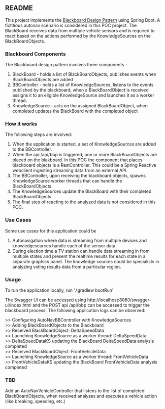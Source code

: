 ## README

This project implements the [Blackboard Design Pattern](https://en.wikipedia.org/wiki/Blackboard_(design_pattern)) using Spring Boot. A fictitious autonav scenario is considered in this POC project. The BlackBoard receives data from multiple vehicle sensors and is required to react based on the actions performed by the KnowledgeSources on the BlackBoardObjects.

### Blackboard Components

The Blackboard design pattern involves three components - 
1. BlackBoard - holds a list of BlackBoardObjects, publishes events when BlackBoardObjects are added
2. BBController - holds a list of KnowledgeSources, listens to the events published by the blackboard, when a BlackBoardObject is received assigns it to an eligible KnowledgeSource and launches it as a worker thread.
3. KnowledgeSource - acts on the assigned BlackBoardObject, when completed updates the BlackBoard with the completed object

### How it works

The following steps are involved:

1. When the application is started, a set of KnowledgeSources are added to the BBController.<br>
2. When the api /api/bbp is triggered, one or more BlackBoardObjects are placed on the blakboard. In this POC the component that places blackboard objects is a RestController. This could be a Spring Reactive webclient ingesting streaming data from an external API.<br>
3. The BBController, upon receiving the blackboard objects, spawns KnowledgeSource worker threads that can handle the BlackBoardObjects.<br>
4. The KnowledgeSources update the BlackBoard with their completed BlackBoardObjects
5. The final step of reacting to the analyzed data is not considered in this POC.

### Use Cases

Some use cases for this application could be

1. Autonavigation where data is streaming from multiple devices and knowledgesources handle each of the sensor data.
2. During election time a TV station can handle data streaming in from multiple states and present the realtime results for each state in a separate graphics panel. The knowledge sources could be specialists in analyzing voting results data from a particular region.


### Usage

To run the application locally, run '.\gradlew bootRun'

The Swagger UI can be accessed using http://localhost:8080/swagger-ui/index.html and the POST api /api/bbp can be accessed to trigger the blackboard process. The following application logs can be observed:

&gt;&gt; Configuring AutoNavBBController with KnowledgeSources<br>
&gt;&gt; Adding BlackBoardObjects to the Blackboard<br>
&gt;&gt; Received BlackBoardObject: DeltaSpeedData<br>
&gt;&gt; Launching KnowledgeSource as a worker thread: DeltaSpeedData<br>
&gt;&gt; DeltaSpeedDataKS updating the BlackBoard DeltaSpeedData analysis completed<br>
&gt;&gt; Received BlackBoardObject: FrontVehicleData<br>
&gt;&gt; Launching KnowledgeSource as a worker thread: FrontVehicleData<br>
&gt;&gt; FrontVehicleDataKS updating the BlackBoard FrontVehicleData analysis completed<br>


### TBD


Add an AutoNavVehicleController that listens to the list of completed BlackBoardObjects, when received analyzes and executes a vehicle action (like breaking, speeding, etc.)

